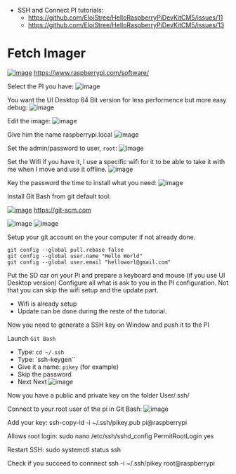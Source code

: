 - SSH and Connect PI tutorials:
  - https://github.com/EloiStree/HelloRaspberryPiDevKitCM5/issues/11
  - https://github.com/EloiStree/HelloRaspberryPiDevKitCM5/issues/13 



# Fetch Imager 
[![image](https://github.com/user-attachments/assets/bf72e778-328f-4660-9121-8da3b3cb3fee)](https://www.raspberrypi.com/software/)
https://www.raspberrypi.com/software/

Select the PI you have:
![image](https://github.com/user-attachments/assets/5e004b9d-7d4c-4856-88e5-46090cfae617)

You want the UI Desktop 64 Bit version for less performence but more easy debug:
![image](https://github.com/user-attachments/assets/09c92d65-d965-4109-935b-866b29dcdb45)

Edit the image:
![image](https://github.com/user-attachments/assets/a7b27a64-baa6-4f00-88bb-28ef9fcec0c4)


Give him the name raspberrypi.local
 ![image](https://github.com/user-attachments/assets/17772edf-4548-45b7-9e14-ff9203d61ae3)

Set the admin/password to user, `root`:
![image](https://github.com/user-attachments/assets/9fd333f2-382b-4d28-8619-7e2f7f9fbf3f)

Set the Wifi if you have it, I use a specific wifi for it to be able to take it with me when I move and use it offline.
![image](https://github.com/user-attachments/assets/41367cf8-571a-43d4-bf49-2e6db791db06)

Key the password the time to install what you need:
![image](https://github.com/user-attachments/assets/9203a5f4-87da-4660-b311-8f5899f222b5)


Install Git Bash from git default tool:

[![image](https://github.com/user-attachments/assets/3614da4b-5efe-474b-930e-1b952e311d55)](https://git-scm.com)
https://git-scm.com

![image](https://github.com/user-attachments/assets/29c91293-6ad1-4dfe-a481-9d6f1b8919d9)
![image](https://github.com/user-attachments/assets/89e41427-a8c9-44e5-a0c9-c08216902681)

Setup your git account on the your computer if not already done.
```
git config --global pull.rebase false 
git config --global user.name "Hello World"  
git config --global user.email "helloworl@gmail.com"  
```


Put the SD car on your Pi and prepare a keyboard and mouse (if you use UI Desktop version)
Configure all what is ask to you in the PI configuration.
Not that you can skip the wifi setup and the update part.
- Wifi is already setup
- Update can be done during the reste of the tutorial.


Now you need to generate a SSH key on Window and push it to the PI

Launch `Git Bash`

- Type: `cd ~/.ssh`
- Type: `ssh-keygen``
- Give it a name: `pikey` (for example)
- Skip the password
- Next Next
![image](https://github.com/user-attachments/assets/9d1a92fe-e164-40c0-9d08-f6ee61251c7b)

Now you have a public and private key on the folder User/.ssh/

Connect to your root user of the pi in Git Bash:
![image](https://github.com/user-attachments/assets/50ca1bb7-947d-4e07-966a-c8504291c0ef)

Add your key:
ssh-copy-id -i ~/.ssh/pikey.pub pi@raspberrypi

Allows root login:
sudo nano /etc/ssh/sshd_config
PermitRootLogin yes

Restart SSH:
sudo systemctl status ssh


Check if you succeed to connnect
ssh -i ~/.ssh/pikey root@raspberrypi
